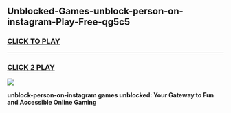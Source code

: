 
## Unblocked-Games-unblock-person-on-instagram-Play-Free-qg5c5
<h3>
<a href="https://premium76.site?title=unblock-person-on-instagram&ref=10A">CLICK TO PLAY</a></h3>
<hr>

<h3>
<a href="https://premium76.site?title=unblock-person-on-instagram&ref=10A">CLICK 2 PLAY</a>
  
</h3>

<a href="https://premium76.site?title=unblock-person-on-instagram&ref=10A"><img src="https://clearcache.store/games.png"></a>


**unblock-person-on-instagram games unblocked: Your Gateway to Fun and Accessible Online Gaming**
